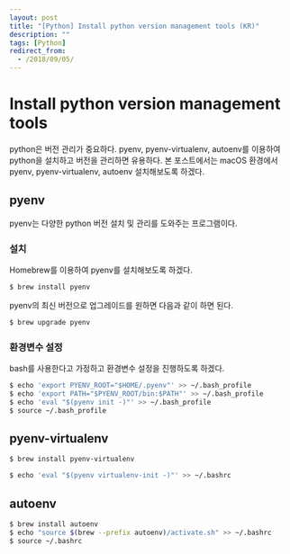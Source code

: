 ```yaml
---
layout: post
title: "[Python] Install python version management tools (KR)"
description: ""
tags: [Python]
redirect_from:
  - /2018/09/05/
---
```


# Install python version management tools

python은 버전 관리가 중요하다. pyenv, pyenv-virtualenv, autoenv를 이용하여 python을 설치하고 버전을 관리하면 유용하다. 본 포스트에서는 macOS 환경에서 pyenv, pyenv-virtualenv, autoenv 설치해보도록 하겠다.

## pyenv

pyenv는 다양한 python 버전 설치 및 관리를 도와주는 프로그램이다.

### 설치

Homebrew를 이용하여 pyenv를 설치해보도록 하겠다.

```sh
$ brew install pyenv
```

pyenv의 최신 버전으로 업그레이드를 원하면 다음과 같이 하면 된다.

```sh
$ brew upgrade pyenv
```

### 환경변수 설정

bash를 사용한다고 가정하고 환경변수 설정을 진행하도록 하겠다.

```sh
$ echo 'export PYENV_ROOT="$HOME/.pyenv"' >> ~/.bash_profile
$ echo 'export PATH="$PYENV_ROOT/bin:$PATH"' >> ~/.bash_profile
$ echo 'eval "$(pyenv init -)"' >> ~/.bash_profile
$ source ~/.bash_profile
```

## pyenv-virtualenv

```sh
$ brew install pyenv-virtualenv
```

```sh
$ echo 'eval "$(pyenv virtualenv-init -)"' >> ~/.bashrc
```


## autoenv

```sh
$ brew install autoenv
$ echo "source $(brew --prefix autoenv)/activate.sh" >> ~/.bashrc
$ source ~/.bashrc
```
